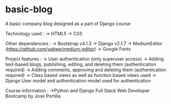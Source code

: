 # basic-blog
A basic company blog designed as a part of Django course

Technology used :
-> HTML5
-> CSS

Other dependencies :
-> Bootstrap v4.1.3
-> Django v2.1.7
-> MediumEditor (https://github.com/yabwe/medium-editor)
-> Google Fonts


Project features :
-> User authentication (only superuser access)
-> Adding text-based blogs, publishing, editing, and deleting them (authentication required)
-> Adding comments, approving and deleting them (authentication required)
-> Class based views as well as function based views used
-> Django User model and authentication model used for authentication


Course information :
->Python and Django Full Stack Web Developer Bootcamp by Jose Portilla
